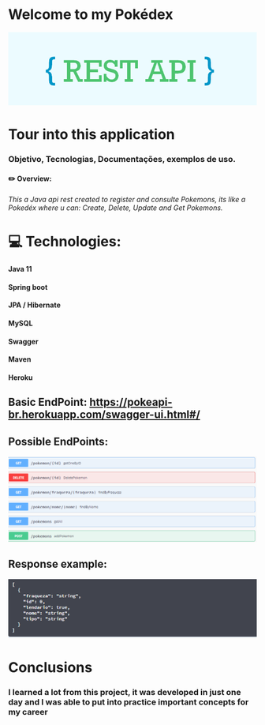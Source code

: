 # Welcome to my Pokédex
![Welcome](https://github.com/ryxandy/RestConsuming/blob/main/rest.png)
#                                                                        Tour into this application 
###                                                             Objetivo, Tecnologias, Documentações, exemplos de uso.



#### ✏️ Overview:
###### This a  Java api rest created to register and consulte Pokemons, its like a Pokedéx where u can: Create, Delete, Update and Get Pokemons.



#                 💻 Technologies:

#### Java 11
#### Spring boot
#### JPA / Hibernate
#### MySQL
#### Swagger
#### Maven
#### Heroku


## Basic EndPoint: https://pokeapi-br.herokuapp.com/swagger-ui.html#/

## Possible EndPoints:
![EndPoints](https://github.com/ryxandy/pokeapi/blob/main/endpoints.PNG)


## Response example:
![Json](https://github.com/ryxandy/pokeapi/blob/main/estruturapost.PNG)

# Conclusions
### I learned a lot from this project, it was developed in just one day and I was able to put into practice important concepts for my career

